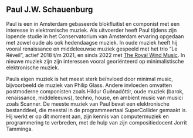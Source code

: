 ## Paul J.W. Schauenburg

Paul is een in Amsterdam gebaseerde blokfluitist en componist met een interesse in elektronische muziek. Als uitvoerder heeft Paul tijdens zijn lopende studie in het Conservatorium van Amsterdam ervaring opgedaan met zowel oude als ook hedendaagse muziek. In oude muziek heeft hij vooral renaissance en middeleeuwse muziek gespeeld met het trio “Le Réveil”, actief 2018 t/m 2021, en sinds 2022 met [The Royal Wind Music](https://www.royalwindmusic.org). In nieuwe muziek zijn zijn interessen vooral georiënteerd op minimalistische elektronische muziek.

Pauls eigen muziek is het meest sterk beïnvloed door minimal music, bijvoorbeeld de muziek van Philip Glass. Andere invloeden omvatten postmoderne componisten zoals Hildur Guðnadóttir, oude muziek (barok, renaissance, middeleeuws), techno, house, en ambient music van musici zoals Scanner. De meeste muziek van Paul bevat een elektronische bestanddeel, die meestal in de programmeertaal SuperCollider gemaakt is. Hij werkt er op dit moment aan, zijn kennis van computermuziek en programmering te verbreden, met de hulp van zijn compositiedocent Jorrit Tamminga.
